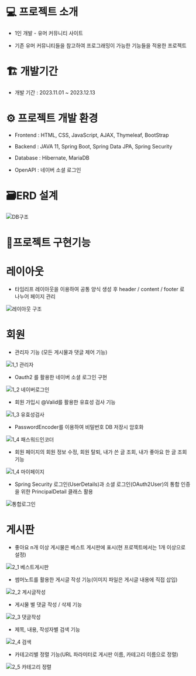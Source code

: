 # 💻 프로젝트 소개
* 1인 개발 - 유머 커뮤니티 사이트


* 기존 유머 커뮤니티들을 참고하여 프로그래밍이 가능한 기능들을 적용한 프로젝트

# 🏗️ 개발기간
* 개발 기간 : 2023.11.01 ~ 2023.12.13

# ⚙️ 프로젝트 개발 환경
* Frontend : HTML, CSS, JavaScript, AJAX, Thymeleaf, BootStrap

* Backend : JAVA 11, Spring Boot, Spring Data JPA, Spring Security

* Database : Hibernate, MariaDB

* OpenAPI : 네이버 소셜 로그인


# 🗃️ERD 설계


![DB구조](https://github.com/jooro122/HumourSite/assets/121988218/f1926f8d-ec42-43a7-b2f9-8e9f9d92dbcc)


# 📜프로젝트 구현기능


# 레이아웃
* 타임리프 레이아웃을 이용하여 공통 양식 생성 후 header / content / footer 로 나누어 페이지 관리

  
![레이아웃 구조](https://github.com/jooro122/HumourSite/assets/121988218/391561d3-0482-423b-b5da-ed9dd9ab0f92)


# 회원
* 관리자 기능 (모든 게시물과 댓글 제어 기능)

  
![1_1 관리자](https://github.com/jooro122/HumourSite/assets/121988218/85eac8a6-3f69-4059-abb8-a9ae13f2b696)

* Oauth2 를 활용한 네이버 소셜 로그인 구현


![1_2 네이버로그인](https://github.com/jooro122/HumourSite/assets/121988218/1f973122-5c0a-4441-8b5b-85fb8690bb4a)

* 회원 가입시 @Valid를 활용한 유효성 검사 기능

  
![1_3 유효성검사](https://github.com/jooro122/HumourSite/assets/121988218/adcbf361-124c-4961-9d57-44b6202bd8bf)

* PasswordEncoder를 이용하여 비밀번호 DB 저장시 암호화

  
![1_4 패스워드인코더](https://github.com/jooro122/HumourSite/assets/121988218/48a344de-b121-4496-9b6f-ba5f7f1ca73b)

* 회원 페이지의 회원 정보 수정, 회원 탈퇴, 내가 쓴 글 조회, 내가 좋아요 한 글 조회 기능

  
![1_4 마이페이지](https://github.com/jooro122/HumourSite/assets/121988218/c181c1aa-bfa4-4d0e-9ad3-becdd4184e1c)

* Spring Security 로그인(UserDetails)과 소셜 로그인(OAuth2User)의 통합 인증을 위한 PrincipalDetail 클래스 활용

  
![통합로그인](https://github.com/jooro122/HumourSite/assets/121988218/c3a2ab82-155a-4d38-a55a-f4df85ecdde2)

# 게시판

* 좋아요 n개 이상 게시물은 베스트 게시판에 표시(현 프로젝트에서는 1개 이상으로 설정)

  
![2_1 베스트게시판](https://github.com/jooro122/HumourSite/assets/121988218/a8187d65-a16f-4f7a-be77-af7941c75aa2)

* 썸머노트를 활용한 게시글 작성 기능(이미지 파일은 게시글 내용에 직접 삽입)

  
![2_2 게시글작성](https://github.com/jooro122/HumourSite/assets/121988218/a6547c5f-0ca0-4264-a5c2-e86c87c7069c)

* 게시물 별 댓글 작성 / 삭제 기능

  
![2_3 댓글작성](https://github.com/jooro122/HumourSite/assets/121988218/7239d0e6-0a39-4af9-95cd-05bb68eef8be)

* 제목, 내용, 작성자별 검색 기능

  
![2_4 검색](https://github.com/jooro122/HumourSite/assets/121988218/2d817bc2-acbf-4c75-bca7-5b178062a274)

* 카테고리별 정렬 기능(URL 파라미터로 게시판 이름, 카테고리 이름으로 정렬)

  
![2_5 카테고리 정렬](https://github.com/jooro122/HumourSite/assets/121988218/b5d9d827-c3ee-4532-8cb5-2e7e2f543525)



